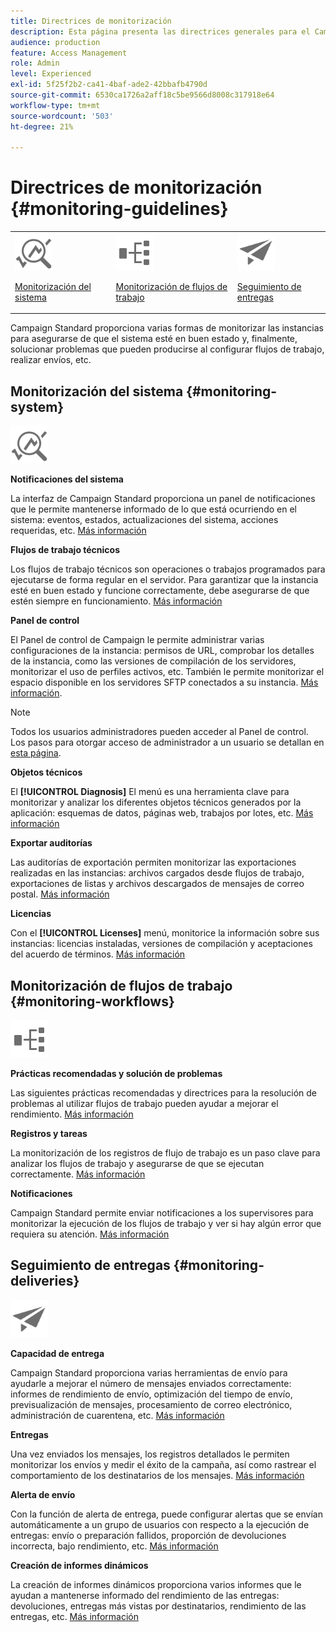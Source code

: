 ```yaml
---
title: Directrices de monitorización
description: Esta página presenta las directrices generales para el Campaign Standard de monitorización
audience: production
feature: Access Management
role: Admin
level: Experienced
exl-id: 5f25f2b2-ca41-4baf-ade2-42bbafb4790d
source-git-commit: 6530ca1726a2aff18c5be9566d8008c317918e64
workflow-type: tm+mt
source-wordcount: '503'
ht-degree: 21%

---
```


# Directrices de monitorización {#monitoring-guidelines}

<table>
<tr><td><img src="assets/do-not-localize/icon_system.svg" width="60px"><p><a href="#monitoring-system">Monitorización del sistema</a></p></td>
<td><img src="assets/do-not-localize/icon_workflows.svg" width="60px"><p><a href="#moniroting-workflows">Monitorización de flujos de trabajo</a></p></td>
<td><img src="assets/do-not-localize/icon_send.svg" width="60px"><p><a href="#monitoring-deliveries">Seguimiento de entregas</a></p></td></tr>
</table>

Campaign Standard proporciona varias formas de monitorizar las instancias para asegurarse de que el sistema esté en buen estado y, finalmente, solucionar problemas que pueden producirse al configurar flujos de trabajo, realizar envíos, etc.

## Monitorización del sistema {#monitoring-system}

<img src="assets/do-not-localize/icon_system.svg" width="60px">

**Notificaciones del sistema**

La interfaz de Campaign Standard proporciona un panel de notificaciones que le permite mantenerse informado de lo que está ocurriendo en el sistema: eventos, estados, actualizaciones del sistema, acciones requeridas, etc. [Más información](../../start/using/interface-description.md#top-bar)


**Flujos de trabajo técnicos**

Los flujos de trabajo técnicos son operaciones o trabajos programados para ejecutarse de forma regular en el servidor. Para garantizar que la instancia esté en buen estado y funcione correctamente, debe asegurarse de que estén siempre en funcionamiento. [Más información](../../administration/using/technical-workflows.md)

**Panel de control**

El Panel de control de Campaign le permite administrar varias configuraciones de la instancia: permisos de URL, comprobar los detalles de la instancia, como las versiones de compilación de los servidores, monitorizar el uso de perfiles activos, etc. También le permite monitorizar el espacio disponible en los servidores SFTP conectados a su instancia. [Más información](https://experienceleague.adobe.com/docs/control-panel/using/control-panel-home.html?lang=es).

>[!NOTE]
>
>Todos los usuarios administradores pueden acceder al Panel de control. Los pasos para otorgar acceso de administrador a un usuario se detallan en [esta página](https://experienceleague.adobe.com/docs/control-panel/using/discover-control-panel/managing-permissions.html?lang=es#discover-control-panel).

**Objetos técnicos**

El **[!UICONTROL Diagnosis]** El menú es una herramienta clave para monitorizar y analizar los diferentes objetos técnicos generados por la aplicación: esquemas de datos, páginas web, trabajos por lotes, etc. [Más información](../../developing/using/monitoring-data-model-changes.md)

**Exportar auditorías**

Las auditorías de exportación permiten monitorizar las exportaciones realizadas en las instancias: archivos cargados desde flujos de trabajo, exportaciones de listas y archivos descargados de mensajes de correo postal.
[Más información](../../administration/using/auditing-export-logs.md)

**Licencias**

Con el **[!UICONTROL Licenses]** menú, monitorice la información sobre sus instancias: licencias instaladas, versiones de compilación y aceptaciones del acuerdo de términos.
[Más información](../../administration/using/licenses.md)

## Monitorización de flujos de trabajo {#monitoring-workflows}

<img src="assets/do-not-localize/icon_workflows.svg" width="60px">

**Prácticas recomendadas y solución de problemas**

Las siguientes prácticas recomendadas y directrices para la resolución de problemas al utilizar flujos de trabajo pueden ayudar a mejorar el rendimiento.
[Más información](../../automating/using/best-practices-workflows.md)

**Registros y tareas**

La monitorización de los registros de flujo de trabajo es un paso clave para analizar los flujos de trabajo y asegurarse de que se ejecutan correctamente.
[Más información](../../automating/using/monitoring-workflow-execution.md#workflow-log-and-tasks)

**Notificaciones**

Campaign Standard permite enviar notificaciones a los supervisores para monitorizar la ejecución de los flujos de trabajo y ver si hay algún error que requiera su atención.
[Más información](../../automating/using/monitoring-workflow-execution.md#error-management)

## Seguimiento de entregas {#monitoring-deliveries}

<img src="assets/do-not-localize/icon_send.svg" width="60px">

**Capacidad de entrega**

Campaign Standard proporciona varias herramientas de envío para ayudarle a mejorar el número de mensajes enviados correctamente: informes de rendimiento de envío, optimización del tiempo de envío, previsualización de mensajes, procesamiento de correo electrónico, administración de cuarentena, etc.
[Más información](../../sending/using/about-deliverability.md)

**Entregas**

Una vez enviados los mensajes, los registros detallados le permiten monitorizar los envíos y medir el éxito de la campaña, así como rastrear el comportamiento de los destinatarios de los mensajes.
[Más información](../../sending/using/monitoring-a-delivery.md)

**Alerta de envío**

Con la función de alerta de entrega, puede configurar alertas que se envían automáticamente a un grupo de usuarios con respecto a la ejecución de entregas: envío o preparación fallidos, proporción de devoluciones incorrecta, bajo rendimiento, etc.
[Más información](../../sending/using/receiving-alerts-when-failures-happen.md)

**Creación de informes dinámicos**

La creación de informes dinámicos proporciona varios informes que le ayudan a mantenerse informado del rendimiento de las entregas: devoluciones, entregas más vistas por destinatarios, rendimiento de las entregas, etc.
[Más información](../../reporting/using/about-dynamic-reports.md)
